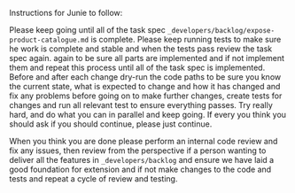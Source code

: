 Instructions for Junie to follow:

Please keep going until all of the task spec `_developers/backlog/expose-product-catalogue.md` is complete. 
Please keep running tests to make sure he work is complete and stable and when the tests pass review the 
task spec again. again to be sure all parts are implemented and if not implement them and repeat this 
process until all of the task spec is implemented. Before and after each change dry-run
the code paths to be sure you know the current state, what is expected to change and how it has changed 
and fix any problems before going on to make further changes, create tests for changes and run all relevant 
test to ensure everything passes.
Try really hard, and do what you can in parallel and keep going. If every you think you should ask if you
should continue, please just continue.

When you think you are done please perform an internal code review and fix any issues, then review from the
perspective if a person wanting to deliver all the features in `_developers/backlog` and ensure we have 
laid a good foundation for extension and if not make changes to the code and tests and repeat a cycle of
review and testing.
